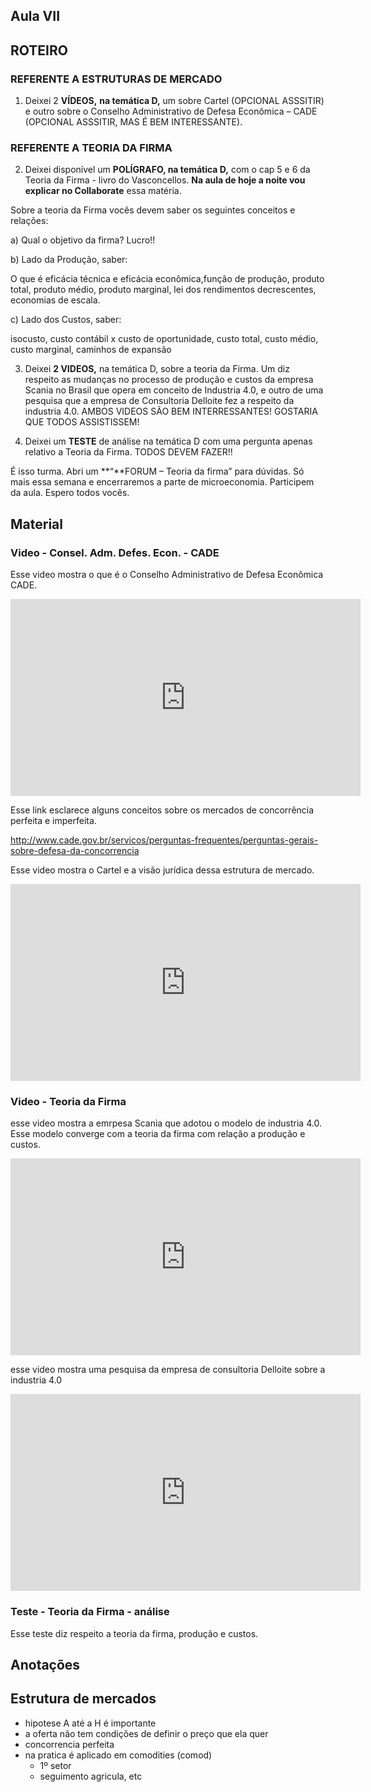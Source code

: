 ## Aula VII

## ROTEIRO

### REFERENTE A ESTRUTURAS DE MERCADO

1. Deixei 2 **VÍDEOS,** **na temática D,** um sobre Cartel (OPCIONAL ASSSITIR) e outro sobre o Conselho Administrativo de Defesa Econômica – CADE (OPCIONAL ASSSITIR, MAS É BEM INTERESSANTE).

### REFERENTE A TEORIA DA FIRMA

2. Deixei disponível um **POLÍGRAFO, na temática D,** com o cap 5 e 6 da Teoria da Firma - livro do Vasconcellos. **Na aula de hoje a noite vou explicar no Collaborate** essa matéria. 

Sobre a teoria da Firma vocês devem saber os seguintes conceitos e relações:

a) Qual o objetivo da firma? Lucro!!

b) Lado da Produção, saber:

O que é eficácia técnica e eficácia econômica,função de produção, produto total, produto médio, produto marginal, lei dos rendimentos decrescentes, economias de escala.

c) Lado dos Custos, saber:

isocusto, custo contábil x custo de oportunidade, custo total, custo médio, custo marginal, caminhos de expansão

3. Deixei **2 VIDEOS,** na temática D, sobre a teoria da Firma. Um diz respeito as mudanças no processo de produção e custos da empresa Scania no Brasil que opera em conceito de Industria 4.0, e outro de uma pesquisa que a empresa de Consultoria Delloite fez a respeito da industria 4.0. AMBOS VIDEOS SÃO BEM INTERRESSANTES! GOSTARIA QUE TODOS ASSISTISSEM!

4. Deixei um **TESTE** de análise na temática D com uma pergunta apenas relativo a Teoria da Firma. TODOS DEVEM FAZER!!

É isso turma. Abri um **“**FORUM – Teoria da firma” para dúvidas. Só mais essa semana e encerraremos a parte de microeconomia. Participem da aula. Espero todos vocês.

## Material

### Video - Consel. Adm. Defes. Econ. - CADE
Esse video mostra o que é o Conselho Administrativo de Defesa Econômica CADE.

<iframe width="560" height="315" src="https://www.youtube.com/embed/FwAQ-M-qEvI" frameborder="0" allow="accelerometer; autoplay; encrypted-media; gyroscope; picture-in-picture" allowfullscreen></iframe>

Esse link esclarece alguns conceitos sobre os mercados de concorrência perfeita e imperfeita.

http://www.cade.gov.br/servicos/perguntas-frequentes/perguntas-gerais-sobre-defesa-da-concorrencia

Esse video mostra o Cartel e a visão jurídica dessa estrutura de mercado.

<iframe width="560" height="315" src="https://www.youtube.com/embed/Aje8Op48F5Q" frameborder="0" allow="accelerometer; autoplay; encrypted-media; gyroscope; picture-in-picture" allowfullscreen></iframe>


### Video - Teoria da Firma
esse video mostra a emrpesa Scania que adotou o modelo de industria 4.0. Esse modelo converge com a teoria da firma com relação a produção e custos.

<iframe width="560" height="315" src="https://www.youtube.com/embed/ILxuPeO-4E4" frameborder="0" allow="accelerometer; autoplay; encrypted-media; gyroscope; picture-in-picture" allowfullscreen></iframe>

esse video mostra uma pesquisa da empresa de consultoria Delloite sobre a industria 4.0

<iframe width="560" height="315" src="https://www.youtube.com/embed/DL-DS9A8nvE" frameborder="0" allow="accelerometer; autoplay; encrypted-media; gyroscope; picture-in-picture" allowfullscreen></iframe>

### Teste - Teoria da Firma - análise
Esse teste diz respeito a teoria da firma, produção e custos.

## Anotações

## Estrutura de mercados

- hipotese A até a H é importante
- a oferta não tem condições de definir o preço que ela quer
- concorrencia perfeita
- na pratica é aplicado em comodities (comod)
  - 1º setor
  - seguimento agricula, etc